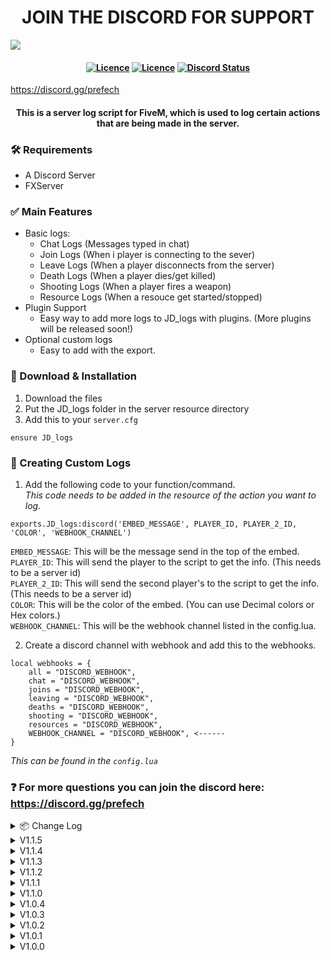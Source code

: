 <h1 align="center">
	JOIN THE DISCORD FOR SUPPORT
</h1>

<img src="https://i.gyazo.com/3894b03d4351bcb566ec85afc7f9b231.png">

<h4 align="center">
	<a href="https://github.com/JokeDevil-com/JD_logs/releases/latest" title=""><img alt="Licence" src="https://img.shields.io/github/release/JokeDevil-com/JD_logs.svg"></a>
	<a href="LICENSE" title=""><img alt="Licence" src="https://img.shields.io/github/license/JokeDevil-com/JD_logs.svg"></a>
	<a href="https://discord.gg/qyPdHzDKmb" title=""><img alt="Discord Status" src="https://discordapp.com/api/guilds/721339695199682611/widget.png"></a>
</h4>

https://discord.gg/prefech

<h4 align="center">
This is a server log script for FiveM, which is used to log certain actions that are being made in the server.
</h5>

### 🛠 Requirements
- A Discord Server
- FXServer

### ✅ Main Features
- Basic logs:
  - Chat Logs (Messages typed in chat)
  - Join Logs (When i player is connecting to the sever)
  - Leave Logs (When a player disconnects from the server)
  - Death Logs (When a player dies/get killed)
  - Shooting Logs (When a player fires a weapon)
  - Resource Logs (When a resouce get started/stopped)
- Plugin Support
  - Easy way to add more logs to JD_logs with plugins. (More plugins will be released soon!)
- Optional custom logs
  - Easy to add with the export.

### 🔧 Download & Installation

1. Download the files
2. Put the JD_logs folder in the server resource directory
3. Add this to your `server.cfg`
```
ensure JD_logs
```

### 📝 Creating Custom Logs

1. Add the following code to your function/command.<br>
*This code needs to be added in the resource of the action you want to log.*
```
exports.JD_logs:discord('EMBED_MESSAGE', PLAYER_ID, PLAYER_2_ID, 'COLOR', 'WEBHOOK_CHANNEL')
```
`EMBED_MESSAGE`: This will be the message send in the top of the embed.<br>
`PLAYER_ID`: This will send the player to the script to get the info. (This needs to be a server id)<br>
`PLAYER_2_ID`: This will send the second player's to the script to get the info. (This needs to be a server id)<br>
`COLOR`: This will be the color of the embed. (You can use Decimal colors or Hex colors.)<br>
`WEBHOOK_CHANNEL`: This will be the webhook channel listed in the config.lua.<br>


2. Create a discord channel with webhook and add this to the webhooks.
```
local webhooks = {
	all = "DISCORD_WEBHOOK",
	chat = "DISCORD_WEBHOOK",
	joins = "DISCORD_WEBHOOK",
	leaving = "DISCORD_WEBHOOK",
	deaths = "DISCORD_WEBHOOK",
	shooting = "DISCORD_WEBHOOK",
	resources = "DISCORD_WEBHOOK",
	WEBHOOK_CHANNEL = "DISCORD_WEBHOOK", <------
}
```
*This can be found in the `config.lua`*

### ❓ For more questions you can join the discord here: https://discord.gg/prefech

<details>
  <summary>📦 Change Log</summary>
	<br>

<details>
<summary>V1.3.0</summary>
• Added Plugin Support<br>
</details>
<summary>V1.1.6</summary>
• Fixed Death logs issue<br>
</details>
<details>
<summary>V1.1.5</summary>
• Bug fix/code clean up<br>
</details>
<details>
<summary>V1.1.4</summary>
• Bug fixes<br>
</details>
<details>
<summary>V1.1.3</summary>
• Bug fixes<br>
</details>
<details>
<summary>V1.1.2</summary>
• Added: License Identifier <code>Config.license = true</code> <br>
• Added: Player IP address <code>Config.IP = true</code><br>
</details>
<details>
<summary>V1.1.1</summary>
• Added hex color code support. (Old decimal color codes will still work.)<br>
• Added option to hide player info on exports. (Very simple just change the PLAYER_ID to 0 and it wont show any info.)
</details>
<details>
<summary>V1.1.0</summary>
• Reworked Export function. (Now with identifier support)<br>
</details>
<details>
<summary>V1.0.4</summary>
• Added Nearest Postal For This Postal Map<br>
• Added check if the identifier is available ( Prevents some errors :slight_smile: )<br>
• Fixed some small bugs<br>
</details>
<details>
<summary>V1.0.3</summary>
• Added Discord Identifier<br>
• Added Steam Profile URL<br>
• Fixed Death Reason<br>
• Player commited suicide<br>
• Player was murdered<br>
• Player Died (Other reasons like getting run over or random explosions)<br>
</details>
<details>
<summary>V1.0.2</summary>
• Added more Customizations<br>
&nbsp;&nbsp;• Bot's Username<br>
&nbsp;&nbsp;• Bot's Avatar<br>
&nbsp;&nbsp;• Embed Community Name<br>
&nbsp;&nbsp;• Embed Community Logo<br>
• Color settings for default Events<br>
• Added Player ID to default Events<br>
• Added Option to enable/disable Player ID<br>
• Added option to enable/disable Steam ID<br>
</details>
<details>
<summary>V1.0.1</summary>
• Added option to disable Shooting Logs<br>
</details>
<details>
<summary>V1.0.0</summary>
• All log channel<br>
• Log to seperate channels<br>
• Log from server or client side<br>
• Easy changeble Avatar and Username<br>
</details>
</details>
